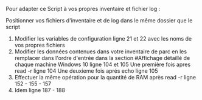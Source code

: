 Pour adapter ce Script à vos propres inventaire et fichier log :

Positionner vos fichiers d'inventaire et de log dans le même dossier que le script

1. Modifier les variables de configuration ligne 21 et 22 avec les noms de vos propres fichiers
2. Modifier les données contenues dans votre inventaire de parc en les remplacer dans l'ordre d'entrée dans la section
   #Affichage détaillé de chaque machine Windows 10 ligne 104 et 105
   Une première fois apres read -r ligne 104
   Une deuxieme fois aprés echo ligne 105
3. Effectuer la même opération pour la quantité de RAM après read -r ligne 152 - 155 - 157
4. Idem ligne 187 - 188
